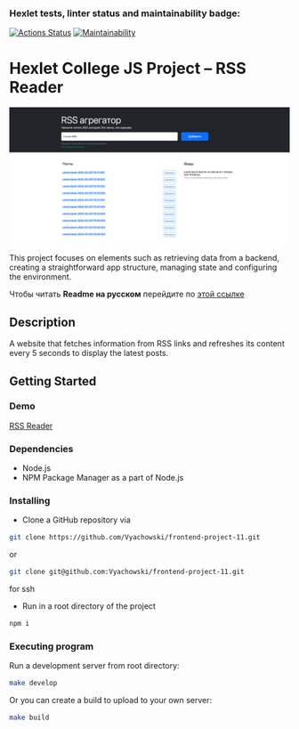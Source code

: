 ### Hexlet tests, linter status and maintainability badge:
[![Actions Status](https://github.com/Vyachowski/frontend-project-11/actions/workflows/hexlet-check.yml/badge.svg)](https://github.com/Vyachowski/frontend-project-11/actions)
[![Maintainability](https://api.codeclimate.com/v1/badges/101049658b3cad649fb9/maintainability)](https://codeclimate.com/github/Vyachowski/frontend-project-11/maintainability)

# Hexlet College JS Project – RSS Reader

![Cover image for project](https://github.com/Vyachowski/frontend-project-11/blob/main/cover.png)

This project focuses on elements such as retrieving data from a backend, creating a straightforward app structure, managing state and configuring the environment.

Чтобы читать **Readme на русском**  перейдите по [этой ссылке](https://github.com/Vyachowski/frontend-project-11/blob/main/README_ru.md)

## Description

A website that fetches information from RSS links and refreshes its content every 5 seconds to display the latest posts.

## Getting Started

### Demo

[RSS Reader](https://rss-reader-vyachowski.vercel.app/)

### Dependencies

* Node.js
* NPM Package Manager as a part of Node.js

### Installing

* Clone a GitHub repository via

```sh
git clone https://github.com/Vyachowski/frontend-project-11.git
```

or

```sh 
git clone git@github.com:Vyachowski/frontend-project-11.git
```
for ssh
* Run in a root directory of the project
  
```sh 
npm i
```

### Executing program

Run a development server from root directory:

```sh 
make develop
```
Or you can create a build to upload to your own server:

```sh
make build
```
